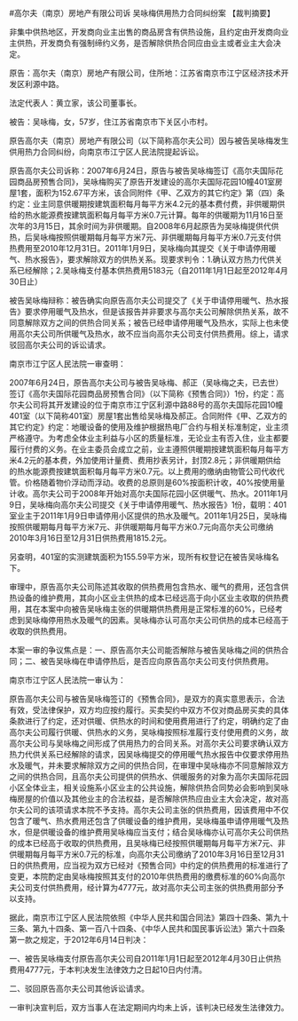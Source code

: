#高尔夫（南京）房地产有限公司诉 吴咏梅供用热力合同纠纷案 
【裁判摘要】

非集中供热地区，开发商向业主出售的商品房含有供热设施，且约定由开发商向业主供热，开发商负有强制缔约义务，是否解除供热合同应由业主或者业主大会决定。



原告：高尔夫（南京）房地产有限公司，住所地：江苏省南京市江宁区经济技术开发区利源中路。

法定代表人：黄立家，该公司董事长。

被告：吴咏梅，女，57岁，住江苏省南京市下关区小市村。

原告高尔夫（南京）房地产有限公司（以下简称高尔夫公司）因与被告吴咏梅发生供用热力合同纠纷，向南京市江宁区人民法院提起诉讼。

原告高尔夫公司诉称：2007年6月24日，原告与被告吴咏梅签订《高尔夫国际花园商品房预售合同》，吴咏梅购买了原告开发建设的高尔夫国际花园10幢401室房屋1套，面积为152.67平方米，该合同附件《甲、乙双方的其它约定》第（四）条约定：业主同意供暖期按建筑面积每月每平方米4.2元的基本费付费，非供暖期供给的热水能源费按建筑面积每月每平方米0.7元计算。每年的供暖期为11月16日至次年的3月15日，其余时间为非供暖期。自2008年6月起原告为吴咏梅提供代供热，后吴咏梅按照供暖期每月每平方米7元、非供暖期每月每平方米0.7元支付供热费用至2010年12月31日。2011年1月9日，吴咏梅向其提交《关于申请停用暖气、热水报告》，要求解除双方的供热关系。现要求判令：1.确认双方热力代供关系已经解除；2.吴咏梅支付基本供热费用5183元（自2011年1月1日起至2012年4月30日止）

被告吴咏梅辩称：被告确实向原告高尔夫公司提交了《关于申请停用暖气、热水报告》要求停用暖气及热水，但是该报告并非要求与高尔夫公司解除供热关系，故不同意解除双方之间的供热合同关系；被告已经申请停用暖气及热水，实际上也未使用高尔夫公司所供暖气及热水，故不应当向高尔夫公司支付供热费用。综上，请求驳回高尔夫公司的诉讼请求。

南京市江宁区人民法院一审查明：

2007年6月24日，原告高尔夫公司与被告吴咏梅、郝正（吴咏梅之夫，已去世）签订《高尔夫国际花园商品房预售合同》（以下简称《预售合同》）1份，约定：高尔夫公司将其开发建设的位于南京市江宁区利源中路88号的高尔夫国际花园10幢401室（以下简称401室）房屋1套出售给吴咏梅及郝正。合同附件《甲、乙双方的其它约定》约定：地暖设备的使用及维护根据热电厂合约与相关标准制定，业主须严格遵守。为考虑全体业主利益与小区的质量标准，无论业主有否入住，业主都要履行付费的义务。在业主委员会成立之前，业主遵照供暖期按建筑面积每月每平方米4.2元的基本费，外加使用计量费、费用抄表另计，封顶2.8元；非供暖期供给的热水能源费按建筑面积每月每平方米0.7元。以上费用的缴纳由物管公司代收代管。价格随着物价浮动而浮动。收费的总原则是60%按面积计收，40%按使用量计收。高尔夫公司于2008年开始对高尔夫国际花园小区供暖气、热水。2011年1月9日，吴咏梅向高尔夫公司提交《关于申请停用暖气、热水报告》1份，载明：401室业主于2011年1月9日申请停用小区提供的热水及暖气。2011年1月25日，吴咏梅按照供暖期每月每平方米7元、非供暖期每月每平方米0.7元向高尔夫公司缴纳2010年3月16日至12月31日供热费用1815.2元。

另查明，401室的实测建筑面积为155.59平方米，现所有权登记在被告吴咏梅名下。

审理中，原告高尔夫公司陈述其收取的供热费用包含热水、暖气的费用，还包含供热设备的维护费用，其向小区业主供热的成本已经远高于向小区业主收取的供热费用，其在本案中向被告吴咏梅主张的供暖期供热费用是正常标准的60%，已经考虑到吴咏梅停用热水及暖气的因素。吴咏梅亦认可高尔夫公司供热的成本已经高于收取的供热费用。

本案一审的争议焦点是：一、原告高尔夫公司能否解除与被告吴咏梅之间的供热合同；二、被告吴咏梅在申请停热后，是否应向原告高尔夫公司支付供热费用。

南京市江宁区人民法院一审认为：

原告高尔夫公司与被告吴咏梅签订的《预售合同》，是双方的真实意思表示，合法有效，受法律保护，双方均应按约履行。买卖契约中双方不仅对商品房买卖的具体条款进行了约定，还对供暖、供热水的时间和使用费用进行了约定，明确约定了由高尔夫公司履行供暖、供热水的义务，吴咏梅按照标准履行支付使用费的义务，故高尔夫公司与吴咏梅之间形成了供用热力的合同关系。对高尔夫公司要求确认双方热力代供关系已经解除的请求，因吴咏梅提交的停用暖气热水报告中仅要求停用热水及暖气，并未要求解除双方之间的供热合同，在审理中吴咏梅亦不同意解除双方之间的供热合同，且高尔夫公司提供的供热水、供暖服务的对象为高尔夫国际花园小区全体业主，相关设施系小区业主的公共设施，解除供热合同势必会影响到吴咏梅房屋的价值以及其他业主的合法权益，是否解除供热应由业主大会决定，故对高尔夫公司的该项请求本院不予支持。高尔夫公司主张的供热费用，因该费用中不仅包含了暖气、热水费用还包含了供暖设备的维护费用，吴咏梅虽申请停用暖气及热水，但是供暖设备的维护费用吴咏梅应当支付；结合吴咏梅亦认可高尔夫公司供热的成本已经高于收取的供热费用，且吴咏梅已经按照供暖期每月每平方米7元、非供暖期每月每平方米0.7元的标准，向高尔夫公司缴纳了2010年3月16日至12月31日的供热费用，应当视为双方已经对《预售合同》中约定的供热费用的标准进行了变更，本院酌定由吴咏梅按照其支付的2010年供热费用的缴费标准的60%向高尔夫公司支付供热费用，经计算为4777元，故对高尔夫公司主张的供热费用部分予以支持。

据此，南京市江宁区人民法院依照《中华人民共和国合同法》第四十四条、第九十三条、第九十四条、第一百八十四条、《中华人民共和国民事诉讼法》第六十四条第一款之规定，于2012年6月14日判决：

一、被告吴咏梅支付原告高尔夫公司自2011年1月1日起至2012年4月30日止供热费用4777元，于本判决发生法律效力之日起10日内付清。

二、驳回原告高尔夫公司其他诉讼请求。

一审判决宣判后，双方当事人在法定期间内均未上诉，该判决已经发生法律效力。


